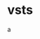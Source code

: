 # vsts

[a]:(https://github.com/sysgain/qloudable-tl-labs/raw/Flexagon/FlexDeployOracleSOASuite/img/1.png)
a
